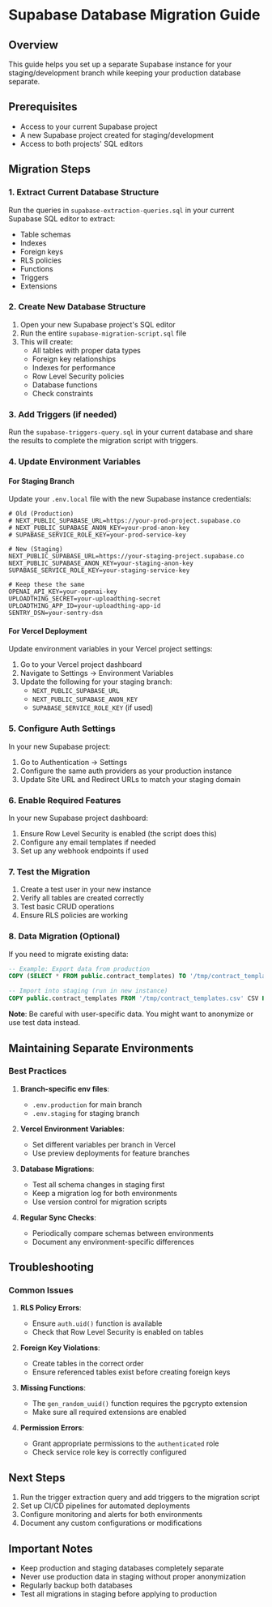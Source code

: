 # Supabase Database Migration Guide

## Overview
This guide helps you set up a separate Supabase instance for your staging/development branch while keeping your production database separate.

## Prerequisites
- Access to your current Supabase project
- A new Supabase project created for staging/development
- Access to both projects' SQL editors

## Migration Steps

### 1. Extract Current Database Structure
Run the queries in `supabase-extraction-queries.sql` in your current Supabase SQL editor to extract:
- Table schemas
- Indexes
- Foreign keys
- RLS policies
- Functions
- Triggers
- Extensions

### 2. Create New Database Structure
1. Open your new Supabase project's SQL editor
2. Run the entire `supabase-migration-script.sql` file
3. This will create:
   - All tables with proper data types
   - Foreign key relationships
   - Indexes for performance
   - Row Level Security policies
   - Database functions
   - Check constraints

### 3. Add Triggers (if needed)
Run the `supabase-triggers-query.sql` in your current database and share the results to complete the migration script with triggers.

### 4. Update Environment Variables

#### For Staging Branch
Update your `.env.local` file with the new Supabase instance credentials:

```env
# Old (Production)
# NEXT_PUBLIC_SUPABASE_URL=https://your-prod-project.supabase.co
# NEXT_PUBLIC_SUPABASE_ANON_KEY=your-prod-anon-key
# SUPABASE_SERVICE_ROLE_KEY=your-prod-service-key

# New (Staging)
NEXT_PUBLIC_SUPABASE_URL=https://your-staging-project.supabase.co
NEXT_PUBLIC_SUPABASE_ANON_KEY=your-staging-anon-key
SUPABASE_SERVICE_ROLE_KEY=your-staging-service-key

# Keep these the same
OPENAI_API_KEY=your-openai-key
UPLOADTHING_SECRET=your-uploadthing-secret
UPLOADTHING_APP_ID=your-uploadthing-app-id
SENTRY_DSN=your-sentry-dsn
```

#### For Vercel Deployment
Update environment variables in your Vercel project settings:
1. Go to your Vercel project dashboard
2. Navigate to Settings → Environment Variables
3. Update the following for your staging branch:
   - `NEXT_PUBLIC_SUPABASE_URL`
   - `NEXT_PUBLIC_SUPABASE_ANON_KEY`
   - `SUPABASE_SERVICE_ROLE_KEY` (if used)

### 5. Configure Auth Settings

In your new Supabase project:
1. Go to Authentication → Settings
2. Configure the same auth providers as your production instance
3. Update Site URL and Redirect URLs to match your staging domain

### 6. Enable Required Features

In your new Supabase project dashboard:
1. Ensure Row Level Security is enabled (the script does this)
2. Configure any email templates if needed
3. Set up any webhook endpoints if used

### 7. Test the Migration

1. Create a test user in your new instance
2. Verify all tables are created correctly
3. Test basic CRUD operations
4. Ensure RLS policies are working

### 8. Data Migration (Optional)

If you need to migrate existing data:

```sql
-- Example: Export data from production
COPY (SELECT * FROM public.contract_templates) TO '/tmp/contract_templates.csv' CSV HEADER;

-- Import into staging (run in new instance)
COPY public.contract_templates FROM '/tmp/contract_templates.csv' CSV HEADER;
```

**Note**: Be careful with user-specific data. You might want to anonymize or use test data instead.

## Maintaining Separate Environments

### Best Practices

1. **Branch-specific env files**:
   - `.env.production` for main branch
   - `.env.staging` for staging branch

2. **Vercel Environment Variables**:
   - Set different variables per branch in Vercel
   - Use preview deployments for feature branches

3. **Database Migrations**:
   - Test all schema changes in staging first
   - Keep a migration log for both environments
   - Use version control for migration scripts

4. **Regular Sync Checks**:
   - Periodically compare schemas between environments
   - Document any environment-specific differences

## Troubleshooting

### Common Issues

1. **RLS Policy Errors**:
   - Ensure `auth.uid()` function is available
   - Check that Row Level Security is enabled on tables

2. **Foreign Key Violations**:
   - Create tables in the correct order
   - Ensure referenced tables exist before creating foreign keys

3. **Missing Functions**:
   - The `gen_random_uuid()` function requires the pgcrypto extension
   - Make sure all required extensions are enabled

4. **Permission Errors**:
   - Grant appropriate permissions to the `authenticated` role
   - Check service role key is correctly configured

## Next Steps

1. Run the trigger extraction query and add triggers to the migration script
2. Set up CI/CD pipelines for automated deployments
3. Configure monitoring and alerts for both environments
4. Document any custom configurations or modifications

## Important Notes

- Keep production and staging databases completely separate
- Never use production data in staging without proper anonymization
- Regularly backup both databases
- Test all migrations in staging before applying to production